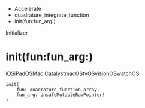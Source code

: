 

- Accelerate
- quadrature_integrate_function
-  init(fun:fun_arg:) 

Initializer

# init(fun:fun_arg:)

iOSiPadOSMac CatalystmacOStvOSvisionOSwatchOS

``` source
init(
    fun: quadrature_function_array,
    fun_arg: UnsafeMutableRawPointer!
)
```

